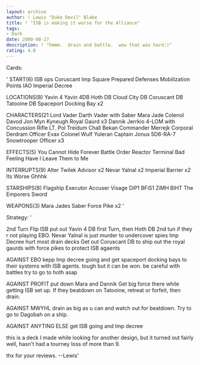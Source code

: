 ```yaml
---
layout: archive
author: ! Lewis "Duke Devil" Blake
title: ! "ISB is making it worse for the Alliance"
tags:
- Dark
date: 2000-08-27
description: ! "hmmm.  drain and battle.  wow that was hard:)"
rating: 4.0
---
```

Cards: 

' START(6)
ISB ops
Coruscant Imp Square
Prepared Defenses
Mobilization Points
IAO
Imperial Decree

 LOCATIONS(8)
Yavin 4
Yavin 4DB
Hoth DB
Cloud City DB
Coruscant DB
Tatooine DB
Spaceport Docking Bay x2

 CHARACTERS(21
Lord Vader
Darth Vader with Saber
Mara Jade
Colenol Davod Jon
Myn Kyneugh
Royal Gaurd x3
Dannik Jerrkio
4-LOM with Concussion Rifle
LT. Pol Treidum
Chall Bekan
Commander Merrejk
Corporal Derdram
Officer Evax
Colonel Wulf Yuleran
Captain Jonus
5D6-RA-7
Snowtrooper Officer x3

 EFFECTS(5)
You Cannot Hide Forever
Battle Order
Reactor Terminal
Bad Feeling Have I
Leave Them to Me

 INTERRUPTS(9)
Alter
Twilek Advisor x2
Nevar Yalnal x2
Imperial Barrier x2
Its Worse
Ghhhk

 STARSHIPS(8)
Flagship Executor
Accuser
Visage
DiP1
BFiS1
ZiMH
BiHT
The Emporers Sword

 WEAPONS(3)
Mara Jades Saber
Force Pike x2 '

Strategy: '

2nd Turn Flip ISB
put out Yavin 4 DB first Turn, then Hoth DB 2nd tun if they r not playing EBO.
Nevar Yalnal is just murder to undercover spies
Imp Decree hurt most drain decks
Get out Coruscant DB to ship out the royal gaurds with force pikes to protect ISB agaents

 AGAINST EBO
kepp Imp decree going and get spaceport docking bays to their systems with ISB agents.	tough but it can be won.  be careful with battles
try to go to hoth asap

 AGAINST PROFIT
put down Mara and Dannik
Get big force there while getting ISB set up.  If they beatdown on Tatooine, retreat or forfeit, then drain.

AGAINST MWYHL drain as big as u can and watch out for beatdown.  Try to go to Dagobah on a ship.

AGAINST ANYTING ELSE
get ISB going and Imp decree

this is a deck I made while looking for another design, but it turned out fairly well, hasn't had a tourney loss of more than 9.

thx for your reviews.
--Lewis'